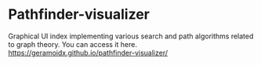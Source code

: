 # Pathfinder-visualizer
Graphical UI index implementing various search and path algorithms related to graph theory. You can access it here. https://geramoidx.github.io/pathfinder-visualizer/

